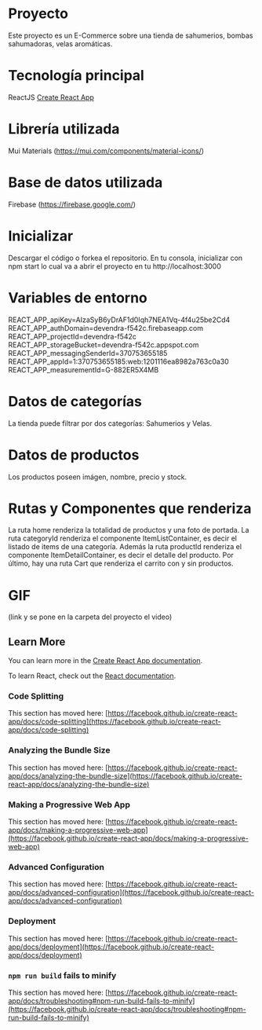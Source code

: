 # Proyecto

Este proyecto es un E-Commerce sobre una tienda de sahumerios, bombas sahumadoras, velas aromáticas.

# Tecnología principal

ReactJS [Create React App](https://github.com/facebook/create-react-app)

# Librería utilizada

Mui Materials (https://mui.com/components/material-icons/)

# Base de datos utilizada

Firebase (https://firebase.google.com/)

# Inicializar

Descargar el código o forkea el repositorio.
En tu consola, inicializar con npm start lo cual va a abrir el proyecto en tu http://localhost:3000

# Variables de entorno

REACT_APP_apiKey=AIzaSyB6yDrAF1d0Iqh7NEA1Vq-4f4u25be2Cd4
REACT_APP_authDomain=devendra-f542c.firebaseapp.com
REACT_APP_projectId=devendra-f542c
REACT_APP_storageBucket=devendra-f542c.appspot.com
REACT_APP_messagingSenderId=370753655185
REACT_APP_appId=1:370753655185:web:1201116ea8982a763c0a30
REACT_APP_measurementId=G-882ER5X4MB


# Datos de categorías

La tienda puede filtrar por dos categorías: Sahumerios y Velas.

# Datos de productos

Los productos poseen imágen, nombre, precio y stock.

# Rutas y Componentes que renderiza

La ruta home renderiza la totalidad de productos y una foto de portada.
La ruta categoryId renderiza el componente ItemListContainer, es decir el listado de items de una categoría. 
Además la ruta productId renderiza el componente ItemDetailContainer, es decir el detalle del producto.
Por último, hay una ruta Cart que renderiza el carrito con y sin productos.

# GIF
(link y se pone en la carpeta del proyecto el video)


## Learn More

You can learn more in the [Create React App documentation](https://facebook.github.io/create-react-app/docs/getting-started).

To learn React, check out the [React documentation](https://reactjs.org/).

### Code Splitting

This section has moved here: [https://facebook.github.io/create-react-app/docs/code-splitting](https://facebook.github.io/create-react-app/docs/code-splitting)

### Analyzing the Bundle Size

This section has moved here: [https://facebook.github.io/create-react-app/docs/analyzing-the-bundle-size](https://facebook.github.io/create-react-app/docs/analyzing-the-bundle-size)

### Making a Progressive Web App

This section has moved here: [https://facebook.github.io/create-react-app/docs/making-a-progressive-web-app](https://facebook.github.io/create-react-app/docs/making-a-progressive-web-app)

### Advanced Configuration

This section has moved here: [https://facebook.github.io/create-react-app/docs/advanced-configuration](https://facebook.github.io/create-react-app/docs/advanced-configuration)

### Deployment

This section has moved here: [https://facebook.github.io/create-react-app/docs/deployment](https://facebook.github.io/create-react-app/docs/deployment)

### `npm run build` fails to minify

This section has moved here: [https://facebook.github.io/create-react-app/docs/troubleshooting#npm-run-build-fails-to-minify](https://facebook.github.io/create-react-app/docs/troubleshooting#npm-run-build-fails-to-minify)
